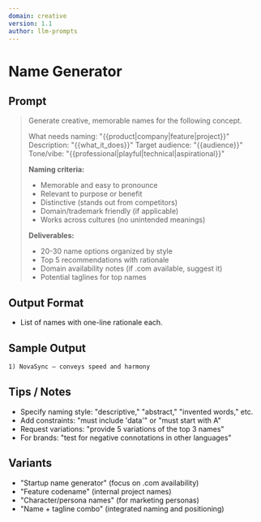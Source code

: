 ```yaml
---
domain: creative
version: 1.1
author: llm-prompts
---
```


# Name Generator

## Prompt
> Generate creative, memorable names for the following concept.
>
> What needs naming: "{{product|company|feature|project}}"
> Description: "{{what_it_does}}"
> Target audience: "{{audience}}"
> Tone/vibe: "{{professional|playful|technical|aspirational}}"
>
> **Naming criteria:**
> - Memorable and easy to pronounce
> - Relevant to purpose or benefit
> - Distinctive (stands out from competitors)
> - Domain/trademark friendly (if applicable)
> - Works across cultures (no unintended meanings)
>
> **Deliverables:**
> - 20-30 name options organized by style
> - Top 5 recommendations with rationale
> - Domain availability notes (if .com available, suggest it)
> - Potential taglines for top names
## Output Format
- List of names with one-line rationale each.
## Sample Output
```markdown
1) NovaSync — conveys speed and harmony
```
## Tips / Notes
- Specify naming style: "descriptive," "abstract," "invented words," etc.
- Add constraints: "must include 'data'" or "must start with A"
- Request variations: "provide 5 variations of the top 3 names"
- For brands: "test for negative connotations in other languages"
## Variants
- "Startup name generator" (focus on .com availability)
- "Feature codename" (internal project names)
- "Character/persona names" (for marketing personas)
- "Name + tagline combo" (integrated naming and positioning)
